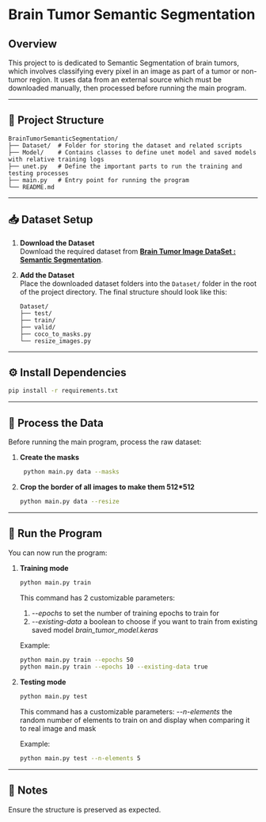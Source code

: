 # Brain Tumor Semantic Segmentation

## Overview

This project to is dedicated to Semantic Segmentation of brain tumors, which involves classifying every pixel in an image as part of a tumor or non-tumor region. 
It uses data from an external source which must be downloaded manually, then processed before running the main program.

---

## 📁 Project Structure
```
BrainTumorSemanticSegmentation/ 
├── Dataset/  # Folder for storing the dataset and related scripts
├── Model/    # Contains classes to define unet model and saved models with relative training logs
├── unet.py   # Define the important parts to run the training and testing processes
├── main.py   # Entry point for running the program 
└── README.md
```
---

## 📥 Dataset Setup

1. **Download the Dataset**  
   Download the required dataset from [**Brain Tumor Image DataSet : Semantic Segmentation**](https://www.kaggle.com/datasets/pkdarabi/brain-tumor-image-dataset-semantic-segmentation/).

2. **Add the Dataset**  
   Place the downloaded dataset folders into the `Dataset/` folder in the root of the project directory. The final structure should look like this:

   ```
   Dataset/
   ├── test/
   ├── train/
   ├── valid/
   ├── coco_to_masks.py
   └── resize_images.py
   ```
   
---

## ⚙️ Install Dependencies

```bash
pip install -r requirements.txt
```

---

## 🧹 Process the Data

Before running the main program, process the raw dataset:
1. **Create the masks**
   
   ```bash
    python main.py data --masks
    ```

3. **Crop the border of all images to make them 512*512**
   
   ```bash
   python main.py data --resize
   ```

---

## 🚀 Run the Program

You can now run the program:

1. **Training mode**
   ```bash
   python main.py train 
   ```
   This command has 2 customizable parameters:
   1. *--epochs* to set the number of training epochs to train for
   2. *--existing-data* a boolean to choose if you want to train from existing saved model *brain_tumor_model.keras*

   Example:
   ```bash
   python main.py train --epochs 50
   python main.py train --epochs 10 --existing-data true
   ```
   
3. **Testing mode**
   ```bash
   python main.py test 
   ```
   This command has a customizable parameters:
   *--n-elements* the random number of elements to train on and display when comparing it to real image and mask

   Example:
   ```bash
   python main.py test --n-elements 5
   ```

---

## 📝 Notes

Ensure the structure is preserved as expected.












